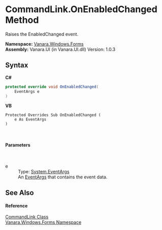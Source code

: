 # CommandLink.OnEnabledChanged Method 
 

Raises the EnabledChanged event.

**Namespace:**&nbsp;<a href="c580cf52-4028-70db-28d0-f9b1abc03861">Vanara.Windows.Forms</a><br />**Assembly:**&nbsp;Vanara.UI (in Vanara.UI.dll) Version: 1.0.3

## Syntax

**C#**<br />
``` C#
protected override void OnEnabledChanged(
	EventArgs e
)
```

**VB**<br />
``` VB
Protected Overrides Sub OnEnabledChanged ( 
	e As EventArgs
)
```

<br />

#### Parameters
&nbsp;<dl><dt>e</dt><dd>Type: <a href="http://msdn2.microsoft.com/en-us/library/118wxtk3" target="_blank">System.EventArgs</a><br />An <a href="http://msdn2.microsoft.com/en-us/library/118wxtk3" target="_blank">EventArgs</a> that contains the event data.</dd></dl>

## See Also


#### Reference
<a href="07d8ae3c-bd87-0a8d-8adb-38df2ce1ac5b">CommandLink Class</a><br /><a href="c580cf52-4028-70db-28d0-f9b1abc03861">Vanara.Windows.Forms Namespace</a><br />